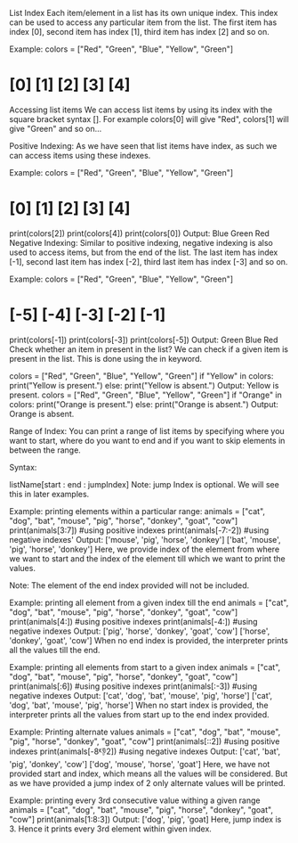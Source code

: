 List Index
Each item/element in a list has its own unique index. This index can be used to access any particular item from the list. The first item has index [0], second item has index [1], third item has index [2] and so on.

Example:
colors = ["Red", "Green", "Blue", "Yellow", "Green"]
#          [0]      [1]     [2]      [3]      [4]
Accessing list items
We can access list items by using its index with the square bracket syntax []. For example colors[0] will give "Red", colors[1] will give "Green" and so on...

Positive Indexing:
As we have seen that list items have index, as such we can access items using these indexes.

Example:
colors = ["Red", "Green", "Blue", "Yellow", "Green"]
#          [0]      [1]     [2]      [3]      [4]
print(colors[2])
print(colors[4])
print(colors[0])
Output:
Blue
Green
Red
Negative Indexing:
Similar to positive indexing, negative indexing is also used to access items, but from the end of the list. The last item has index [-1], second last item has index [-2], third last item has index [-3] and so on.

Example:
colors = ["Red", "Green", "Blue", "Yellow", "Green"]
#          [-5]    [-4]    [-3]     [-2]      [-1]
print(colors[-1])
print(colors[-3])
print(colors[-5])
Output:
Green
Blue
Red
Check whether an item in present in the list?
We can check if a given item is present in the list. This is done using the in keyword.

colors = ["Red", "Green", "Blue", "Yellow", "Green"]
if "Yellow" in colors:
    print("Yellow is present.")
else:
    print("Yellow is absent.")
Output:
Yellow is present.
colors = ["Red", "Green", "Blue", "Yellow", "Green"]
if "Orange" in colors:
    print("Orange is present.")
else:
    print("Orange is absent.")
Output:
Orange is absent.



Range of Index:
You can print a range of list items by specifying where you want to start, where do you want to end and if you want to skip elements in between the range.

Syntax:

listName[start : end : jumpIndex]
Note: jump Index is optional. We will see this in later examples.

Example: printing elements within a particular range:
animals = ["cat", "dog", "bat", "mouse", "pig", "horse", "donkey", "goat", "cow"]
print(animals[3:7])	#using positive indexes
print(animals[-7:-2])	#using negative indexes'
Output:
['mouse', 'pig', 'horse', 'donkey']
['bat', 'mouse', 'pig', 'horse', 'donkey']
Here, we provide index of the element from where we want to start and the index of the element till which we want to print the values.

Note: The element of the end index provided will not be included.

Example: printing all element from a given index till the end
animals = ["cat", "dog", "bat", "mouse", "pig", "horse", "donkey", "goat", "cow"]
print(animals[4:])	#using positive indexes
print(animals[-4:])	#using negative indexes
Output:
['pig', 'horse', 'donkey', 'goat', 'cow']
['horse', 'donkey', 'goat', 'cow']
When no end index is provided, the interpreter prints all the values till the end.

Example: printing all elements from start to a given index
animals = ["cat", "dog", "bat", "mouse", "pig", "horse", "donkey", "goat", "cow"]
print(animals[:6])	#using positive indexes
print(animals[:-3])	#using negative indexes
Output:
['cat', 'dog', 'bat', 'mouse', 'pig', 'horse']
['cat', 'dog', 'bat', 'mouse', 'pig', 'horse']
When no start index is provided, the interpreter prints all the values from start up to the end index provided.

Example: Printing alternate values
animals = ["cat", "dog", "bat", "mouse", "pig", "horse", "donkey", "goat", "cow"]
print(animals[::2])		#using positive indexes
print(animals[-8:-1:2])	#using negative indexes
Output:
['cat', 'bat', 'pig', 'donkey', 'cow']
['dog', 'mouse', 'horse', 'goat']
Here, we have not provided start and index, which means all the values will be considered. But as we have provided a jump index of 2 only alternate values will be printed.

Example: printing every 3rd consecutive value withing a given range
animals = ["cat", "dog", "bat", "mouse", "pig", "horse", "donkey", "goat", "cow"]
print(animals[1:8:3])
Output:
['dog', 'pig', 'goat]
Here, jump index is 3. Hence it prints every 3rd element within given index.